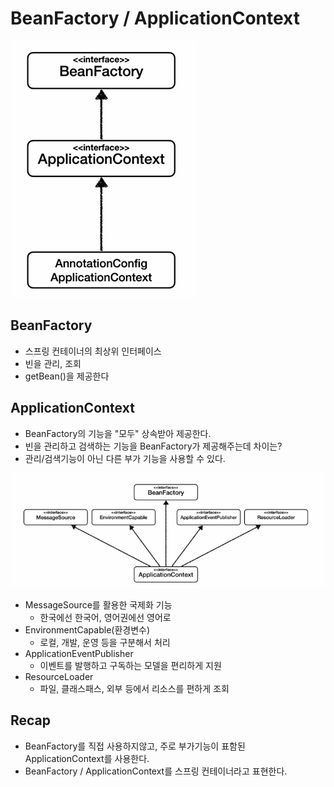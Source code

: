 # BeanFactory / ApplicationContext

![img1](../../images/BeanFactory1.png)

## BeanFactory

- 스프링 컨테이너의 최상위 인터페이스
- 빈을 관리, 조회
- getBean()을 제공한다

## ApplicationContext
- BeanFactory의 기능을 "모두" 상속받아 제공한다.
- 빈을 관리하고 검색하는 기능을 BeanFactory가 제공해주는데 차이는?
- 관리/검색기능이 아닌 다른 부가 기능을 사용할 수 있다.

![img1](../../images/BeanFactory2.png)
- MessageSource를 활용한 국제화 기능
    - 한국에선 한국어, 영어권에선 영어로
- EnvironmentCapable(환경변수)
    - 로컬, 개발, 운영 등을 구분해서 처리
- ApplicationEventPublisher
    - 이벤트를 발행하고 구독하는 모델을 편리하게 지원
- ResourceLoader
    - 파일, 클래스패스, 외부 등에서 리소스를 편하게 조회

## Recap

- BeanFactory를 직접 사용하지않고, 주로 부가기능이 표함된 ApplicationContext를 사용한다.
- BeanFactory / ApplicationContext를 스프링 컨테이너라고 표현한다.